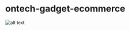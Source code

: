 # ontech-gadget-ecommerce
![alt text](https://github.com/[hiashraful]/[ontech-gadget-ecommerce]/blob/[main]/preview.png?raw=true)
